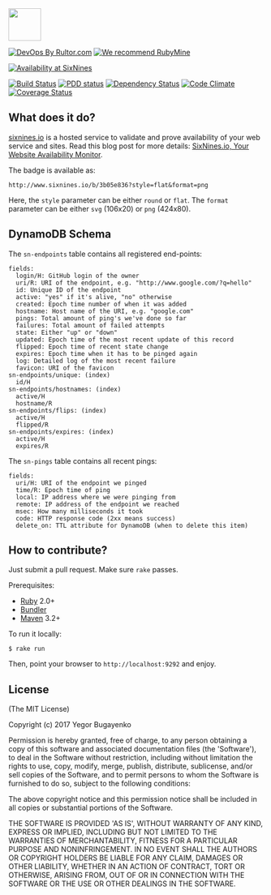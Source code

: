 <img src="http://www.sixnines.io/images/logo.png" width="64px" height="64px"/>

[![DevOps By Rultor.com](http://www.rultor.com/b/yegor256/sixnines)](http://www.rultor.com/p/yegor256/sixnines)
[![We recommend RubyMine](http://img.teamed.io/rubymine-recommend.svg)](https://www.jetbrains.com/ruby/)

[![Availability at SixNines](http://www.sixnines.io/b/3b05e836)](http://www.sixnines.io/h/3b05e836)

[![Build Status](https://travis-ci.org/yegor256/sixnines.svg)](https://travis-ci.org/yegor256/sixnines)
[![PDD status](http://www.0pdd.com/svg?name=yegor256/sixnines)](http://www.0pdd.com/p?name=yegor256/sixnines)
[![Dependency Status](https://gemnasium.com/yegor256/sixnines.svg)](https://gemnasium.com/yegor256/sixnines)
[![Code Climate](http://img.shields.io/codeclimate/github/yegor256/sixnines.svg)](https://codeclimate.com/github/yegor256/sixnines)
[![Coverage Status](https://img.shields.io/coveralls/yegor256/sixnines.svg)](https://coveralls.io/r/yegor256/sixnines)

## What does it do?

[sixnines.io](http://www.sixnines.io) is a hosted service to validate
and prove availability of your web service and sites. Read this blog
post for more details:
[SixNines.io, Your Website Availability Monitor](http://www.yegor256.com/2017/04/25/sixnines.html).

The badge is available as:

```
http://www.sixnines.io/b/3b05e836?style=flat&format=png
```

Here, the `style` parameter can be either `round` or `flat`.
The `format` parameter can be either `svg` (106x20) or `png` (424x80).

## DynamoDB Schema

The `sn-endpoints` table contains all registered end-points:

```
fields:
  login/H: GitHub login of the owner
  uri/R: URI of the endpoint, e.g. "http://www.google.com/?q=hello"
  id: Unique ID of the endpoint
  active: "yes" if it's alive, "no" otherwise
  created: Epoch time number of when it was added
  hostname: Host name of the URI, e.g. "google.com"
  pings: Total amount of ping's we've done so far
  failures: Total amount of failed attempts
  state: Either "up" or "down"
  updated: Epoch time of the most recent update of this record
  flipped: Epoch time of recent state change
  expires: Epoch time when it has to be pinged again
  log: Detailed log of the most recent failure
  favicon: URI of the favicon
sn-endpoints/unique: (index)
  id/H
sn-endpoints/hostnames: (index)
  active/H
  hostname/R
sn-endpoints/flips: (index)
  active/H
  flipped/R
sn-endpoints/expires: (index)
  active/H
  expires/R
```

The `sn-pings` table contains all recent pings:

```
fields:
  uri/H: URI of the endpoint we pinged
  time/R: Epoch time of ping
  local: IP address where we were pinging from
  remote: IP address of the endpoint we reached
  msec: How many milliseconds it took
  code: HTTP response code (2xx means success)
  delete_on: TTL attribute for DynamoDB (when to delete this item)
```

## How to contribute?

Just submit a pull request. Make sure `rake` passes.

Prerequisites:

  * [Ruby](https://www.ruby-lang.org/en/) 2.0+
  * [Bundler](http://bundler.io/)
  * [Maven](https://maven.apache.org/) 3.2+

To run it locally:

```
$ rake run
```

Then, point your browser to `http://localhost:9292` and enjoy.

## License

(The MIT License)

Copyright (c) 2017 Yegor Bugayenko

Permission is hereby granted, free of charge, to any person obtaining a copy
of this software and associated documentation files (the 'Software'), to deal
in the Software without restriction, including without limitation the rights
to use, copy, modify, merge, publish, distribute, sublicense, and/or sell
copies of the Software, and to permit persons to whom the Software is
furnished to do so, subject to the following conditions:

The above copyright notice and this permission notice shall be included in all
copies or substantial portions of the Software.

THE SOFTWARE IS PROVIDED 'AS IS', WITHOUT WARRANTY OF ANY KIND, EXPRESS OR
IMPLIED, INCLUDING BUT NOT LIMITED TO THE WARRANTIES OF MERCHANTABILITY,
FITNESS FOR A PARTICULAR PURPOSE AND NONINFRINGEMENT. IN NO EVENT SHALL THE
AUTHORS OR COPYRIGHT HOLDERS BE LIABLE FOR ANY CLAIM, DAMAGES OR OTHER
LIABILITY, WHETHER IN AN ACTION OF CONTRACT, TORT OR OTHERWISE, ARISING FROM,
OUT OF OR IN CONNECTION WITH THE SOFTWARE OR THE USE OR OTHER DEALINGS IN THE
SOFTWARE.
